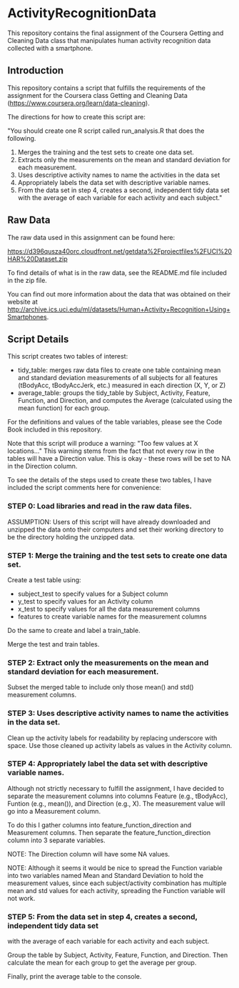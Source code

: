 # ActivityRecognitionData
This repository contains the final assignment of the Coursera Getting and Cleaning Data class that manipulates human activity recognition data collected with a smartphone.

## Introduction

This repository contains a script that fulfills the requirements of the assignment for the Coursera class Getting and Cleaning Data (https://www.coursera.org/learn/data-cleaning).

The directions for how to create this script are:

"You should create one R script called run_analysis.R that does the following.

1. Merges the training and the test sets to create one data set.
2. Extracts only the measurements on the mean and standard deviation for each measurement.
3. Uses descriptive activity names to name the activities in the data set
4. Appropriately labels the data set with descriptive variable names.
5. From the data set in step 4, creates a second, independent tidy data set with the average of each variable for each activity and each subject."


## Raw Data

The raw data used in this assignment can be found here:

https://d396qusza40orc.cloudfront.net/getdata%2Fprojectfiles%2FUCI%20HAR%20Dataset.zip

To find details of what is in the raw data, see the README.md file included in the zip file.

You can find out more information about the data that was obtained on their website at http://archive.ics.uci.edu/ml/datasets/Human+Activity+Recognition+Using+Smartphones.  


## Script Details

This script creates two tables of interest:

- tidy_table: merges raw data files to create one table containing mean and standard deviation measurements of all subjects for all features (tBodyAcc, tBodyAccJerk, etc.) measured in each direction (X, Y, or Z)
- average_table: groups the tidy_table by Subject, Activity, Feature, Function, and Direction, and computes the Average (calculated using the mean function) for each group.

For the definitions and values of the table variables, please see the Code Book included in this repository.

Note that this script will produce a warning: "Too few values at X locations..." This warning stems from the fact that not every row in the tables will have a Direction value.  This is okay - these rows will be set to NA in the Direction column.

To see the details of the steps used to create these two tables, I have included the script comments here for convenience:

### STEP 0: Load libraries and read in the raw data files.
ASSUMPTION: Users of this script will have already downloaded and unzipped the data
onto their computers and set their working directory to be the directory holding
the unzipped data.

### STEP 1: Merge the training and the test sets to create one data set.
Create a test table using:

- subject_test to specify values for a Subject column
- y_test to specify values for an Activity column
- x_test to specify values for all the data measurement columns
- features to create variable names for the measurement columns

Do the same to create and label a train_table.

Merge the test and train tables.

### STEP 2: Extract only the measurements on the mean and standard deviation for each measurement.

Subset the merged table to include only those mean() and std() measurement columns.

### STEP 3: Uses descriptive activity names to name the activities in the data set.

Clean up the activity labels for readability by replacing underscore with space.
Use those cleaned up activity labels as values in the Activity column.

### STEP 4: Appropriately label the data set with descriptive variable names.

Although not strictly necessary to fulfill the assignment, I have decided to separate 
the measurement columns into columns Feature (e.g., tBodyAcc), Funtion (e.g., mean()),
and Direction (e.g., X).  The measurement value will go into a Measurement column.

To do this I gather columns into feature_function_direction and Measurement columns.
Then separate the feature_function_direction column into 3 separate variables.

NOTE: The Direction column will have some NA values.

NOTE: Although it seems it would be nice to spread the Function variable into two variables
named Mean and Standard Deviation to hold the measurement values, since each subject/activity
combination has multiple mean and std values for each activity, spreading the Function 
variable will not work.

### STEP 5: From the data set in step 4, creates a second, independent tidy data set
with the average of each variable for each activity and each subject.

Group the table by Subject, Activity, Feature, Function, and Direction.
Then calculate the mean for each group to get the average per group.

Finally, print the average table to the console.
